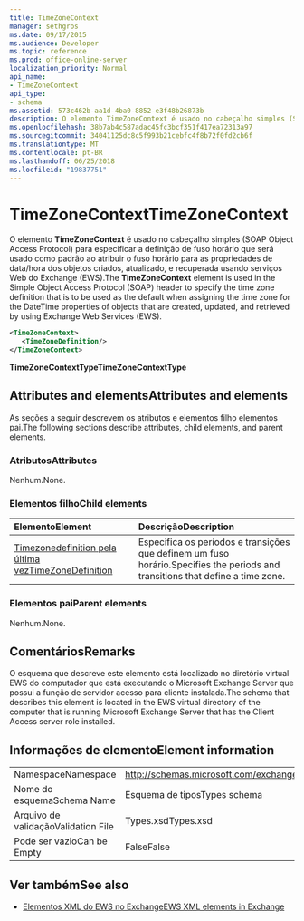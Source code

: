 ```yaml
---
title: TimeZoneContext
manager: sethgros
ms.date: 09/17/2015
ms.audience: Developer
ms.topic: reference
ms.prod: office-online-server
localization_priority: Normal
api_name:
- TimeZoneContext
api_type:
- schema
ms.assetid: 573c462b-aa1d-4ba0-8852-e3f48b26873b
description: O elemento TimeZoneContext é usado no cabeçalho simples (SOAP Object Access Protocol) para especificar a que deve ser usado como padrão ao atribuir o fuso horário para as propriedades de data/hora dos objetos que são criados, atualizados e recuperados pela definição de fuso horário usando serviços Web do Exchange (EWS).
ms.openlocfilehash: 38b7ab4c587adac45fc3bcf351f417ea72313a97
ms.sourcegitcommit: 34041125dc8c5f993b21cebfc4f8b72f0fd2cb6f
ms.translationtype: MT
ms.contentlocale: pt-BR
ms.lasthandoff: 06/25/2018
ms.locfileid: "19837751"
---
```

# <a name="timezonecontext"></a><span data-ttu-id="a8b04-103">TimeZoneContext</span><span class="sxs-lookup"><span data-stu-id="a8b04-103">TimeZoneContext</span></span>

<span data-ttu-id="a8b04-104">O elemento **TimeZoneContext** é usado no cabeçalho simples (SOAP Object Access Protocol) para especificar a definição de fuso horário que será usado como padrão ao atribuir o fuso horário para as propriedades de data/hora dos objetos criados, atualizado, e recuperada usando serviços Web do Exchange (EWS).</span><span class="sxs-lookup"><span data-stu-id="a8b04-104">The **TimeZoneContext** element is used in the Simple Object Access Protocol (SOAP) header to specify the time zone definition that is to be used as the default when assigning the time zone for the DateTime properties of objects that are created, updated, and retrieved by using Exchange Web Services (EWS).</span></span> 
  
```xml
<TimeZoneContext>
   <TimeZoneDefinition/>
</TimeZoneContext>
```

 <span data-ttu-id="a8b04-105">**TimeZoneContextType**</span><span class="sxs-lookup"><span data-stu-id="a8b04-105">**TimeZoneContextType**</span></span>
## <a name="attributes-and-elements"></a><span data-ttu-id="a8b04-106">Attributes and elements</span><span class="sxs-lookup"><span data-stu-id="a8b04-106">Attributes and elements</span></span>

<span data-ttu-id="a8b04-107">As seções a seguir descrevem os atributos e elementos filho elementos pai.</span><span class="sxs-lookup"><span data-stu-id="a8b04-107">The following sections describe attributes, child elements, and parent elements.</span></span>
  
### <a name="attributes"></a><span data-ttu-id="a8b04-108">Atributos</span><span class="sxs-lookup"><span data-stu-id="a8b04-108">Attributes</span></span>

<span data-ttu-id="a8b04-109">Nenhum.</span><span class="sxs-lookup"><span data-stu-id="a8b04-109">None.</span></span>
  
### <a name="child-elements"></a><span data-ttu-id="a8b04-110">Elementos filho</span><span class="sxs-lookup"><span data-stu-id="a8b04-110">Child elements</span></span>

|<span data-ttu-id="a8b04-111">**Elemento**</span><span class="sxs-lookup"><span data-stu-id="a8b04-111">**Element**</span></span>|<span data-ttu-id="a8b04-112">**Descrição**</span><span class="sxs-lookup"><span data-stu-id="a8b04-112">**Description**</span></span>|
|:-----|:-----|
|[<span data-ttu-id="a8b04-113">Timezonedefinition pela última vez</span><span class="sxs-lookup"><span data-stu-id="a8b04-113">TimeZoneDefinition</span></span>](timezonedefinition.md) <br/> |<span data-ttu-id="a8b04-114">Especifica os períodos e transições que definem um fuso horário.</span><span class="sxs-lookup"><span data-stu-id="a8b04-114">Specifies the periods and transitions that define a time zone.</span></span>  <br/> |
   
### <a name="parent-elements"></a><span data-ttu-id="a8b04-115">Elementos pai</span><span class="sxs-lookup"><span data-stu-id="a8b04-115">Parent elements</span></span>

<span data-ttu-id="a8b04-116">Nenhum.</span><span class="sxs-lookup"><span data-stu-id="a8b04-116">None.</span></span>
  
## <a name="remarks"></a><span data-ttu-id="a8b04-117">Comentários</span><span class="sxs-lookup"><span data-stu-id="a8b04-117">Remarks</span></span>

<span data-ttu-id="a8b04-118">O esquema que descreve este elemento está localizado no diretório virtual EWS do computador que está executando o Microsoft Exchange Server que possui a função de servidor acesso para cliente instalada.</span><span class="sxs-lookup"><span data-stu-id="a8b04-118">The schema that describes this element is located in the EWS virtual directory of the computer that is running Microsoft Exchange Server that has the Client Access server role installed.</span></span>
  
## <a name="element-information"></a><span data-ttu-id="a8b04-119">Informações de elemento</span><span class="sxs-lookup"><span data-stu-id="a8b04-119">Element information</span></span>

|||
|:-----|:-----|
|<span data-ttu-id="a8b04-120">Namespace</span><span class="sxs-lookup"><span data-stu-id="a8b04-120">Namespace</span></span>  <br/> |http://schemas.microsoft.com/exchange/services/2006/types  <br/> |
|<span data-ttu-id="a8b04-121">Nome do esquema</span><span class="sxs-lookup"><span data-stu-id="a8b04-121">Schema Name</span></span>  <br/> |<span data-ttu-id="a8b04-122">Esquema de tipos</span><span class="sxs-lookup"><span data-stu-id="a8b04-122">Types schema</span></span>  <br/> |
|<span data-ttu-id="a8b04-123">Arquivo de validação</span><span class="sxs-lookup"><span data-stu-id="a8b04-123">Validation File</span></span>  <br/> |<span data-ttu-id="a8b04-124">Types.xsd</span><span class="sxs-lookup"><span data-stu-id="a8b04-124">Types.xsd</span></span>  <br/> |
|<span data-ttu-id="a8b04-125">Pode ser vazio</span><span class="sxs-lookup"><span data-stu-id="a8b04-125">Can be Empty</span></span>  <br/> |<span data-ttu-id="a8b04-126">False</span><span class="sxs-lookup"><span data-stu-id="a8b04-126">False</span></span>  <br/> |
   
## <a name="see-also"></a><span data-ttu-id="a8b04-127">Ver também</span><span class="sxs-lookup"><span data-stu-id="a8b04-127">See also</span></span>



- [<span data-ttu-id="a8b04-128">Elementos XML do EWS no Exchange</span><span class="sxs-lookup"><span data-stu-id="a8b04-128">EWS XML elements in Exchange</span></span>](ews-xml-elements-in-exchange.md)

